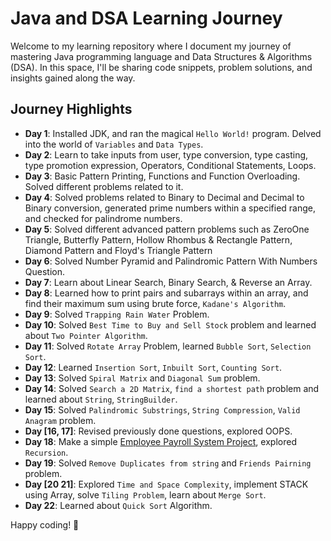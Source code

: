 # Java and DSA Learning Journey

Welcome to my learning repository where I document my journey of mastering Java programming language and Data Structures & Algorithms (DSA). In this space, I'll be sharing code snippets, problem solutions, and insights gained along the way.

## Journey Highlights

- **Day 1**: Installed JDK, and ran the magical `Hello World!` program. Delved into the world of `Variables` and `Data Types`.
- **Day 2**: Learn to take inputs from user, type conversion, type casting, type promotion expression, Operators, Conditional Statements, Loops.
- **Day 3**: Basic Pattern Printing, Functions and Function Overloading. Solved different problems related to it.
- **Day 4**: Solved problems related to Binary to Decimal and Decimal to Binary conversion, generated prime numbers within a specified range, and checked for palindrome numbers.
- **Day 5**: Solved different advanced pattern problems such as ZeroOne Triangle, Butterfly Pattern, Hollow Rhombus & Rectangle Pattern, Diamond Pattern and Floyd's Triangle Pattern
- **Day 6**: Solved Number Pyramid and Palindromic Pattern With Numbers Question.
- **Day 7**: Learn about Linear Search, Binary Search, & Reverse an Array.
- **Day 8**: Learned how to print pairs and subarrays within an array, and find their maximum sum using brute force, `Kadane's Algorithm`.
- **Day 9**: Solved `Trapping Rain Water` Problem.
- **Day 10**: Solved `Best Time to Buy and Sell Stock` problem and learned about `Two Pointer Algorithm`.
- **Day 11**: Solved `Rotate Array` Problem, learned `Bubble Sort`, `Selection Sort`.
- **Day 12**: Learned `Insertion Sort`, `Inbuilt Sort`, `Counting Sort`.
- **Day 13**: Solved `Spiral Matrix` and `Diagonal Sum` problem.
- **Day 14**: Solved `Search a 2D Matrix`, `find a shortest path` problem and learned about `String`, `StringBuilder`.
- **Day 15**: Solved `Palindromic Substrings`, `String Compression`, `Valid Anagram` problem.
- **Day [16, 17]**: Revised previously done questions, explored OOPS.
- **Day 18**: Make a simple [Employee Payroll System Project](https://github.com/maniishbhusal/java-and-dsa/blob/main/Employee%20Payroll%20System/Main.java), explored `Recursion`.
- **Day 19**: Solved `Remove Duplicates from string` and `Friends Pairning` problem.
- **Day [20 21]**: Explored `Time and Space Complexity`, implement STACK using Array, solve `Tiling Problem`, learn about `Merge Sort`.
- **Day 22**: Learned about `Quick Sort` Algorithm.

Happy coding! 🌟
